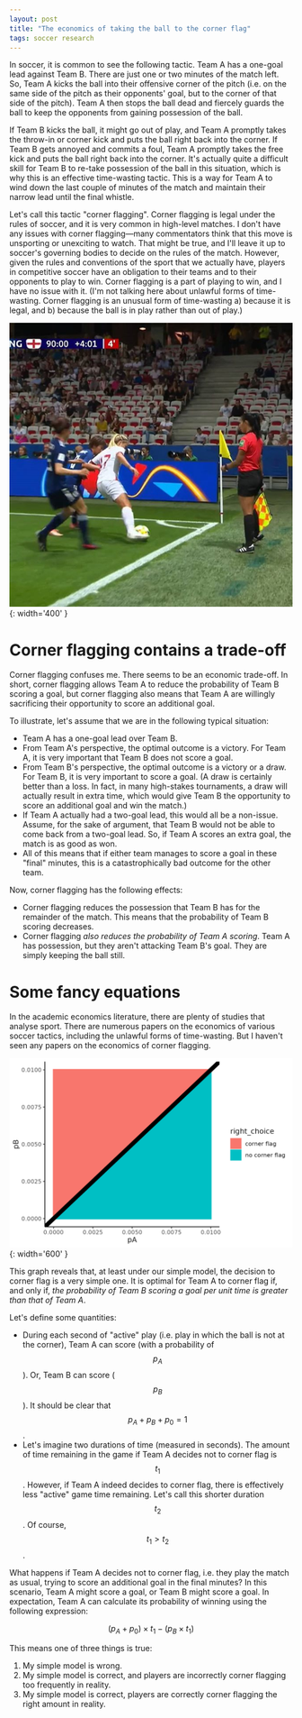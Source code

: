 ```yaml
---
layout: post
title: "The economics of taking the ball to the corner flag"
tags: soccer research
---
```


In soccer, it is common to see the following tactic. Team A has a one-goal lead against Team B. There are just one or two minutes of the match left. So, Team A kicks the ball into their offensive corner of the pitch (i.e. on the same side of the pitch as their opponents' goal, but to the corner of that side of the pitch). Team A then stops the ball dead and fiercely guards the ball to keep the opponents from gaining possession of the ball.

If Team B kicks the ball, it might go out of play, and Team A promptly takes the throw-in or corner kick and puts the ball right back into the corner. If Team B gets annoyed and commits a foul, Team A promptly takes the free kick and puts the ball right back into the corner. It's actually quite a difficult skill for Team B to re-take possession of the ball in this situation, which is why this is an effective time-wasting tactic. This is a way for Team A to wind down the last couple of minutes of the match and maintain their narrow lead until the final whistle.

Let's call this tactic "corner flagging". Corner flagging is legal under the rules of soccer, and it is very common in high-level matches. I don't have any issues with corner flagging—many commentators think that this move is unsporting or unexciting to watch. That might be true, and I'll leave it up to soccer's governing bodies to decide on the rules of the match. However, given the rules and conventions of the sport that we actually have, players in competitive soccer have an obligation to their teams and to their opponents to play to win. Corner flagging is a part of playing to win, and I have no issue with it. (I'm not talking here about unlawful forms of time-wasting. Corner flagging is an unusual form of time-wasting a) because it is legal, and b) because the ball is in play rather than out of play.)

![corner_flag.jpg](/assets/images/corner_flag.jpg){: width='400' }

# Corner flagging contains a trade-off

Corner flagging confuses me. There seems to be an economic trade-off. In short, corner flagging allows Team A to reduce the probability of Team B scoring a goal, but corner flagging also means that Team A are willingly sacrificing their opportunity to score an additional goal.

To illustrate, let's assume that we are in the following typical situation:
- Team A has a one-goal lead over Team B.
- From Team A's perspective, the optimal outcome is a victory. For Team A, it is very important that Team B does not score a goal.
- From Team B's perspective, the optimal outcome is a victory or a draw. For Team B, it is very important to score a goal. (A draw is certainly better than a loss. In fact, in many high-stakes tournaments, a draw will actually result in extra time, which would give Team B the opportunity to score an additional goal and win the match.)
- If Team A actually had a two-goal lead, this would all be a non-issue. Assume, for the sake of argument, that Team B would not be able to come back from a two-goal lead. So, if Team A scores an extra goal, the match is as good as won.
- All of this means that if either team manages to score a goal in these "final" minutes, this is a catastrophically bad outcome for the other team.

Now, corner flagging has the following effects:
- Corner flagging reduces the possession that Team B has for the remainder of the match. This means that the probability of Team B scoring decreases.
- Corner flagging *also reduces the probability of Team A scoring*. Team A has possession, but they aren't attacking Team B's goal. They are simply keeping the ball still.

# Some fancy equations

In the academic economics literature, there are plenty of studies that analyse sport. There are numerous papers on the economics of various soccer tactics, including the unlawful forms of time-wasting. But I haven't seen any papers on the economics of corner flagging.

![corner_flag_graph.png](/assets/images/corner_flag_graph.png){: width='600' }  

This graph reveals that, at least under our simple model, the decision to corner flag is a very simple one. It is optimal for Team A to corner flag if, and only if, *the probability of Team B scoring a goal per unit time is greater than that of Team A*.

Let's define some quantities:
- During each second of "active" play (i.e. play in which the ball is not at the corner), Team A can score (with a probability of $$p_A$$). Or, Team B can score ($$p_B$$). It should be clear that $$p_A + p_B + p_0 = 1$$.
- Let's imagine two durations of time (measured in seconds). The amount of time remaining in the game if Team A decides not to corner flag is $$t_1$$. However, if Team A indeed decides to corner flag, there is effectively less "active" game time remaining. Let's call this shorter duration $$t_2$$. Of course, $$t_1 > t_2$$.

What happens if Team A decides not to corner flag, i.e. they play the match as usual, trying to score an additional goal in the final minutes? In this scenario, Team A might score a goal, or Team B might score a goal. In expectation, Team A can calculate its probability of winning using the following expression:

$$(p_A + p_0)\times t_1 - (p_B\times t_1) $$


This means one of three things is true:
1. My simple model is wrong.
2. My simple model is correct, and players are incorrectly corner flagging too frequently in reality.
3. My simple model is correct, players are correctly corner flagging the right amount in reality.

